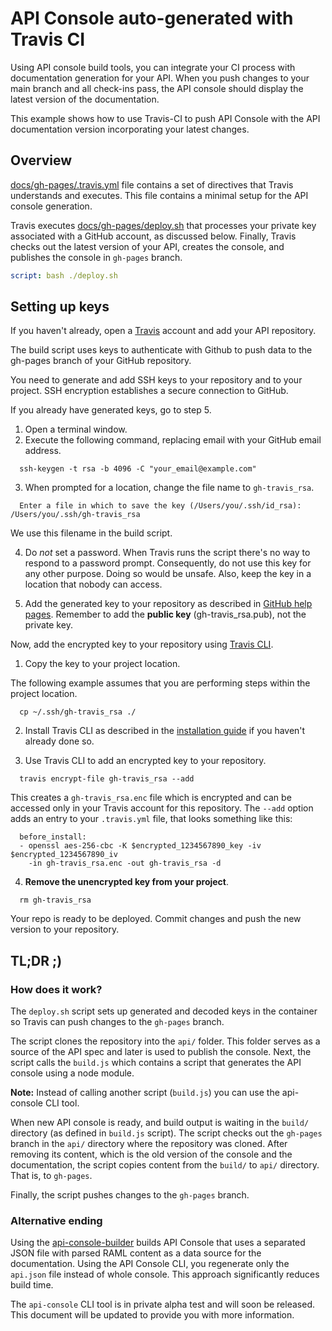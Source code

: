 # API Console auto-generated with Travis CI

Using API console build tools, you can integrate your CI process with documentation generation for your API. When you push changes to your main branch and all check-ins pass, the API console should display the latest version of the documentation.

This example shows how to use Travis-CI to push API Console with the API documentation version incorporating your latest changes.

## Overview

[docs/gh-pages/.travis.yml](gh-pages/.travis.yml) file contains a set of directives that Travis understands and executes. This file contains a minimal setup for the API console generation.

Travis executes [docs/gh-pages/deploy.sh](gh-pages/deploy.sh) that processes your private key associated with a GitHub account, as discussed below. Finally, Travis checks out the latest version of your API, creates the console, and publishes the console in `gh-pages` branch.

```yaml
script: bash ./deploy.sh
```

## Setting up keys

If you haven't already, open a [Travis](https://travis-ci.org/) account and add your API repository.

The build script uses keys to authenticate with Github to push data to the gh-pages branch of your GitHub repository.

You need to generate and add SSH keys to your repository and to your project. SSH encryption establishes a secure connection to GitHub.

If you already have generated keys, go to step 5.

1. Open a terminal window.
2. Execute the following command, replacing email with your GitHub email address.

```
  ssh-keygen -t rsa -b 4096 -C "your_email@example.com"
```

3. When prompted for a location, change the file name to `gh-travis_rsa`.

```
  Enter a file in which to save the key (/Users/you/.ssh/id_rsa): /Users/you/.ssh/gh-travis_rsa
```
  We use this filename in the build script.

4. Do _not_ set a password. When Travis runs the script there's no way to respond to a password prompt. Consequently, do not use this key for any other purpose. Doing so would be unsafe. Also, keep the key in a location that nobody can access.

5. Add the generated key to your repository as described in [GitHub help pages](https://help.github.com/articles/adding-a-new-ssh-key-to-your-github-account/). Remember to add the **public key** (gh-travis_rsa.pub), not the private key.

Now, add the encrypted key to your repository using [Travis CLI](https://github.com/travis-ci/travis.rb).

1. Copy the key to your project location.

  The following example assumes that you are performing steps within the project location.

```
  cp ~/.ssh/gh-travis_rsa ./
```

2. Install Travis CLI as described in the [installation guide](https://github.com/travis-ci/travis.rb#installation) if you haven't already done so.

3. Use Travis CLI to add an encrypted key to your repository.

```
  travis encrypt-file gh-travis_rsa --add
```

  This creates a `gh-travis_rsa.enc` file which is encrypted and can be accessed only in your Travis account for this repository. The `--add` option adds an entry to your `.travis.yml` file, that looks something like this:

```
  before_install:
  - openssl aes-256-cbc -K $encrypted_1234567890_key -iv $encrypted_1234567890_iv
    -in gh-travis_rsa.enc -out gh-travis_rsa -d
```

4. **Remove the unencrypted key from your project**.

```
  rm gh-travis_rsa
```

Your repo is ready to be deployed. Commit changes and push the new version to your repository.

## TL;DR ;)

### How does it work?

The `deploy.sh` script sets up generated and decoded keys in the container so Travis can push changes to the `gh-pages` branch.

The script clones the repository into the `api/` folder. This folder serves as a source of the API spec and later is used to publish the console. Next, the script calls the `build.js` which contains a script that generates the API console using a node module.

**Note:** Instead of calling another script (`build.js`) you can use the api-console CLI tool.

When new API console is ready, and build output is waiting in the `build/` directory (as defined in `build.js` script). The script checks out the `gh-pages` branch in the `api/` directory where the repository was cloned.
After removing its content, which is the old version of the console and the documentation, the script copies content from the `build/` to `api/` directory. That is, to `gh-pages`.

Finally, the script pushes changes to the `gh-pages` branch.

### Alternative ending

Using the [api-console-builder](https://www.npmjs.com/package/api-console-builder) builds API Console that uses a separated JSON file with parsed RAML content as a data source for the documentation. Using the API Console CLI, you regenerate only the `api.json` file instead of whole console. This approach significantly reduces build time.

The `api-console` CLI tool is in private alpha test and will soon be released. This document will be updated to provide you with more information.
